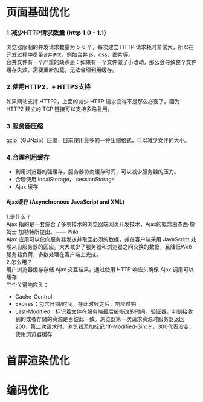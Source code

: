 # 页面基础优化
### 1.减少HTTP请求数量 (http 1.0 - 1.1)
浏览器限制的并发请求数量为 5-6 个，每次建立 HTTP 请求耗时非常大，所以在开发过程中尽量`合并请求`，例如合并 js，css，图片等。<br>
合并文件有一个严重的缺点是：如果有一个文件做了小改动，那么会导致整个文件缓存失效，需要重新加载，无法合理利用缓存。
### 2.使用HTTP2，+ HTTPS支持
如果网站支持 HTTP2，上面的减少 HTTP 请求变得不是那么必要了。因为 HTTP2 建立的 TCP 链接可以支持多路复用。
### 3.服务器压缩
gzip（GUNzip）压缩，目前使用最多的一种压缩格式，可以减少文件的大小。
### 4.合理利用缓存 
* 利用浏览器的强缓存，服务器协商缓存时间，可以减少服务器的压力。
* 合理使用 localStorage， sessionStorage
* Ajax 缓存
#### Ajax缓存 (Asynchronous JavaScript and XML)
1.是什么？<br>
Ajax 指的是一套综合了多项技术的浏览器端网页开发技术，Ajax的概念由杰西·詹姆士·加勒特所提出。—— Wiki <br>
Ajax 应用可以仅向服务器发送并取回必须的数据，并在客户端采用 JavaScript 处理来自服务器的回应。大大减少了服务器和浏览器之间交换的数据，且降低Web服务器负荷，多数处理在客户端上完成。<br>
2.怎么用？ <br>
用户浏览器缓存存储 Ajax 交互结果，通过使用 HTTP 响应头确保 Ajax 调用可以缓存 <br>
三个关键响应头：
* Cache-Control
* Expires：包含日期/时间，在此时候之后，响应过期
* Last-Modified：标记着文件在服务端最后被修改的时间。验证器，判断接收到的或者存储的资源是否彼此一致。浏览器第一次请求资源时服务器返回200，第二次请求时，浏览器添加标记 ‘If-Modified-Since‘，300代表没变，使用浏览器缓存
# 首屏渲染优化
# 编码优化
